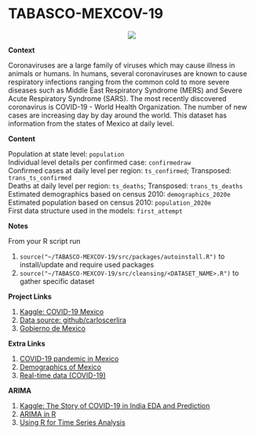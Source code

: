 # TABASCO-MEXCOV-19

<p align="center">
  <img src = "figs/mexico.jpeg"/>
</p>

**Context**

Coronaviruses are a large family of viruses which may cause illness in animals or humans. In humans, several coronaviruses are known to cause respiratory infections ranging from the common cold to more severe diseases such as Middle East Respiratory Syndrome (MERS) and Severe Acute Respiratory Syndrome (SARS). The most recently discovered coronavirus is COVID-19 - World Health Organization. The number of new cases are increasing day by day around the world. This dataset has information from the states of Mexico at daily level.

**Content**

Population at state level: `population` <br/>
Individual level details per confirmed case: `confirmedraw` <br/>
Confirmed cases at daily level per region: `ts_confirmed`; Transposed: `trans_ts_confirmed` <br/>
Deaths at daily level per region: `ts_deaths`; Transposed: `trans_ts_deaths` <br/>
Estimated demographics based on census 2010: `demographics_2020e` <br/>
Estimated population based on census 2010: `population_2020e` <br/>
First data structure used in the models: `first_attempt` <br/>

**Notes**

From your R script run

 1. `source("~/TABASCO-MEXCOV-19/src/packages/autoinstall.R")` to install/update and require used packages <br/>
 2. `source("~/TABASCO-MEXCOV-19/src/cleansing/<DATASET_NAME>.R")` to gather specific dataset <br/>


**Project Links**

  1. [Kaggle: COVID-19 Mexico](https://www.kaggle.com/carloslira/covid19-mexico)
  2. [Data source: github/carloscerlira](https://github.com/carloscerlira/COVIDMX/tree/master)
  3. [Gobierno de Mexico](https://www.gob.mx/salud/documentos/datos-abiertos-152127)
 
**Extra Links**
 
  1. [COVID-19 pandemic in Mexico](https://en.wikipedia.org/wiki/COVID-19_pandemic_in_Mexico)
  2. [Demographics of Mexico](https://en.wikipedia.org/wiki/Demographics_of_Mexico#Demographic_dynamics)
  3. [Real-time data (COVID-19)](https://www.google.com/search?sxsrf=ALeKk02Ayqjbn8ehNTAxQcjuA1NRcY_hHg%3A1592899181787&ei=bbbxXoTZL8fergSl1aD4Dw&q=mexico+covid+&oq=mexico+covid+&gs_lcp=CgZwc3ktYWIQAzIECCMQJzIECCMQJzIGCCMQJxATMgIIADIFCAAQywEyAggAMgUIABDLATIFCAAQywEyBQgAEMsBMgUIABDLAToGCAAQFhAeUJocWNEoYLEqaABwAHgAgAHPAYgBswiSAQU3LjIuMZgBAKABAaoBB2d3cy13aXo&sclient=psy-ab&ved=0ahUKEwjEw5Lvu5fqAhVHr4sKHaUqCP8Q4dUDCAw&uact=5#wptab=s:H4sIAAAAAAAAAONgVuLVT9c3NMwySk6OL8zJecTYxMgt8PLHPWGpyklrTl5jLOYS901NyUzOzEt1ySxOTSxO9clPTizJzM8T0uNic80rySypFFLhEpRCNUeDQYqfC1VISIOLA65XhotXilM_V98gydIgvgiompsLweXZxcTtkZqYU5IRXJJYUryIVQpEZxaXZCZnpCoUlyo45xfl5yWWZRaVFgMAVJFaHsIAAAA)
  
**ARIMA**
 
  1. [Kaggle: The Story of COVID-19 in India EDA and Prediction](https://www.kaggle.com/nitishabharathi/the-story-of-covid-19-in-india-eda-and-prediction#Prediction-)
  2. [ARIMA in R](https://otexts.com/fpp2/arima-r.html) 
  3. [Using R for Time Series Analysis](https://a-little-book-of-r-for-time-series.readthedocs.io/en/latest/src/timeseries.html)

